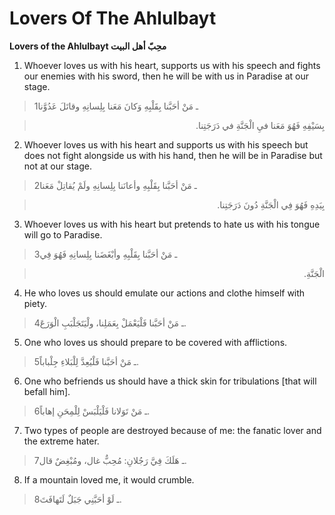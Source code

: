 Lovers Of The Ahlulbayt
=======================

**Lovers of the Ahlulbayt محِبّ أهل البيت**

1. Whoever loves us with his heart, supports us with his speech and
fights our enemies with his sword, then he will be with us in Paradise
at our stage.

> 1ـ مَنْ أحَبَّنا بِقَلْبِهِ وَكانَ مَعَنا بِلِسانِهِ وقاتَلَ عَدُوَّنا
<blockquote dir="rtl">
  <p>
بِسَيْفِهِ فَهُوَ مَعَنا فيِ الْجَنَّةِ في دَرَجَتِنا.
  </p>
</blockquote>

2. Whoever loves us with his heart and supports us with his speech but
does not fight alongside us with his hand, then he will be in Paradise
but not at our stage.

> 2ـ مَنْ أحَبَّنا بِقَلْبِهِ وأعانَنا بِلِسانِهِ ولَمْ يُقاتِلْ مَعَنا
<blockquote dir="rtl">
  <p>
بِيَدِهِ فَهُوَ فِي الْجَنَّةِ دُونَ دَرَجَتِنا.
  </p>
</blockquote>

3. Whoever loves us with his heart but pretends to hate us with his
tongue will go to Paradise.

> 3ـ مَنْ أحَبَّنا بِقَلْبِهِ وأبْغَضَنا بِلِسانِهِ فَهُوَ فِي
<blockquote dir="rtl">
  <p>
الْجَنَّةِ.
  </p>
</blockquote>

4. He who loves us should emulate our actions and clothe himself with
piety.

> 4ـ مَنْ أحَبَّنا فَلْيَعْمَلْ بِعَمَلِنا، ولْيَتَجَلْبَبِ الْوَرَعَ.

5. One who loves us should prepare to be covered with afflictions.

> 5ـ مَنْ أحَبَّنا فَلْيُعِدَّ لِلْبَلاءِ جِلْباباً.

6. One who befriends us should have a thick skin for tribulations [that
will befall him].

> 6ـ مَنْ تَوَلانا فَلْيَلْبَسْ لِلْمِحَنِ إهاباً.

7. Two types of people are destroyed because of me: the fanatic lover
and the extreme hater.

> 7ـ هَلَكَ فِيَّ رَجُلانِ: مُحِبٌّ غال، ومُبْغِضٌ قال.

8. If a mountain loved me, it would crumble.

> 8ـ لَوْ أحَبَّنِي جَبَلٌ لَتَهافَتَ.


